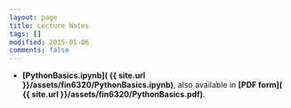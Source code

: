 ```yaml
---
layout: page
title: Lecture Notes
tags: []
modified: 2015-01-06
comments: false
---
```


* **[PythonBasics.ipynb]( {{ site.url }}/assets/fin6320/PythonBasics.ipynb)**, also available in **[PDF form]( {{ site.url }}/assets/fin6320/PythonBasics.pdf)**.



